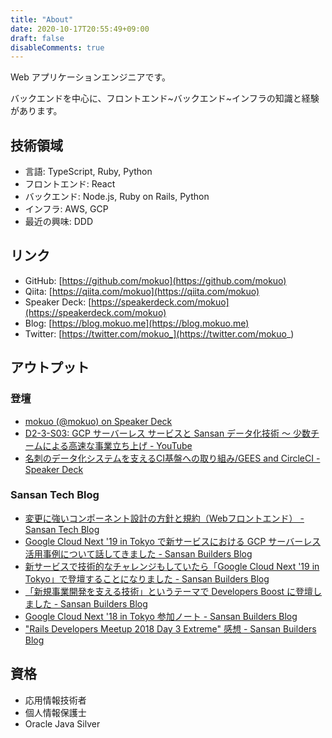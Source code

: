 ```yaml
---
title: "About"
date: 2020-10-17T20:55:49+09:00
draft: false
disableComments: true
---
```


Web アプリケーションエンジニアです。

バックエンドを中心に、フロントエンド~バックエンド~インフラの知識と経験があります。

## 技術領域

- 言語: TypeScript, Ruby, Python
- フロントエンド: React
- バックエンド: Node.js, Ruby on Rails, Python
- インフラ: AWS, GCP
- 最近の興味: DDD

## リンク

- GitHub: [https://github.com/mokuo](https://github.com/mokuo)
- Qiita: [https://qiita.com/mokuo](https://qiita.com/mokuo)
- Speaker Deck: [https://speakerdeck.com/mokuo](https://speakerdeck.com/mokuo)
- Blog: [https://blog.mokuo.me](https://blog.mokuo.me)
- Twitter: [https://twitter.com/mokuo_](https://twitter.com/mokuo_)

## アウトプット

### 登壇

- [mokuo \(@mokuo\) on Speaker Deck](https://speakerdeck.com/mokuo)
- [D2\-3\-S03: GCP サーバーレス サービスと Sansan データ化技術 〜 少数チームによる高速な事業立ち上げ \- YouTube](https://www.youtube.com/watch?v=sWP2xbPhP34)
- [名刺のデータ化システムを支えるCI基盤への取り組み/GEES and CircleCI \- Speaker Deck](https://speakerdeck.com/sansanbuildersbox/gees-and-circleci)

### Sansan Tech Blog

- [変更に強いコンポーネント設計の方針と規約（Webフロントエンド） \- Sansan Tech Blog](https://buildersbox.corp-sansan.com/entry/2022/01/06/110000)
- [Google Cloud Next '19 in Tokyo で新サービスにおける GCP サーバーレス活用事例について話してきました \- Sansan Builders Blog](https://buildersbox.corp-sansan.com/entry/2019/08/15/110000)
- [新サービスで技術的なチャレンジもしていたら「Google Cloud Next '19 in Tokyo」で登壇することになりました \- Sansan Builders Blog](https://buildersbox.corp-sansan.com/entry/2019/07/16/113500)
- [「新規事業開発を支える技術」というテーマで Developers Boost に登壇しました \- Sansan Builders Blog](https://buildersbox.corp-sansan.com/entry/2018/12/24/113000)
- [Google Cloud Next '18 in Tokyo 参加ノート \- Sansan Builders Blog](https://buildersbox.corp-sansan.com/entry/2018/10/01/113000)
- ["Rails Developers Meetup 2018 Day 3 Extreme" 感想 \- Sansan Builders Blog](https://buildersbox.corp-sansan.com/entry/railsdevelopersmeetup2018)

## 資格

- 応用情報技術者
- 個人情報保護士
- Oracle Java Silver

